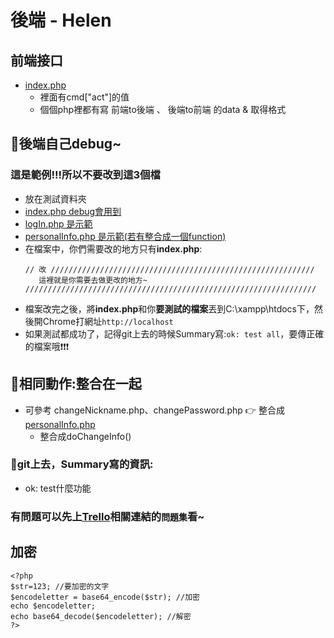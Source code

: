 # 後端 - Helen

## 前端接口
+ [index.php](https://github.com/ytchao0234/softwareEngineeringProject/blob/backEnd/index.php)
    + 裡面有cmd["act"]的值
    + 個個php裡都有寫 前端to後端 、 後端to前端 的data & 取得格式

## 💎後端自己debug~
### 這是範例!!!所以不要改到這3個檔
+ 放在測試資料夾
+ [index.php debug會用到](https://github.com/ytchao0234/softwareEngineeringProject/blob/backEnd/%E6%B8%AC%E8%A9%A6/index.php)
+ [logIn.php 是示範](https://github.com/ytchao0234/softwareEngineeringProject/blob/backEnd/%E6%B8%AC%E8%A9%A6/logIn.php)
+ [personalInfo.php 是示範(若有整合成一個function)](https://github.com/ytchao0234/softwareEngineeringProject/blob/backEnd/%E6%B8%AC%E8%A9%A6/personalInfo.php)
+ 在檔案中，你們需要改的地方只有**index.php**:
    ```
    // 改 ///////////////////////////////////////////////////////////
       這裡就是你需要去做更改的地方~
    /////////////////////////////////////////////////////////////////
    ```
+ 檔案改完之後，將**index.php**和你**要測試的檔案**丟到C:\xampp\htdocs下，然後開Chrome打網址`http://localhost`
+ 如果測試都成功了，記得git上去的時候Summary寫:`ok: test all`，要傳正確的檔案哦❗❗❗

## 💎相同動作:整合在一起
+ 可參考 changeNickname.php、changePassword.php 👉 整合成[personalInfo.php](https://github.com/ytchao0234/softwareEngineeringProject/blob/backEnd/PDO%E5%8A%A0%E5%AF%86%E6%9C%AA%E5%AE%8C%E6%88%90/personalInfo.php)
    + 整合成doChangeInfo()

### 💎git上去，Summary寫的資訊:
+ ok: test什麼功能

### 有問題可以先上[Trello](https://trello.com/b/2amh64r0/helen)相關連結的`問題集`看~

## 加密
```
<?php
$str=123; //要加密的文字
$encodeletter = base64_encode($str); //加密
echo $encodeletter;
echo base64_decode($encodeletter); //解密
?>
```


